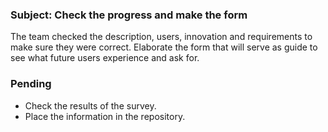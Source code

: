 ### Subject: Check the progress and make the form
The team checked the description, users, innovation and requirements to
make sure they were correct. Elaborate the form that will serve as guide 
to see what future users experience and ask for.

### Pending
+ Check the results of the survey.
+ Place the information in the repository.
